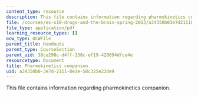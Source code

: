 ```yaml
---
content_type: resource
description: This file contains information regarding pharmokinetics companion.
file: /courses/es-s10-drugs-and-the-brain-spring-2013/a34350b03e7d21118e1e58c325e23de9_MITES_S10S13_pharmwk5.pdf
file_type: application/pdf
learning_resource_types: []
ocw_type: OCWFile
parent_title: Handouts
parent_type: CourseSection
parent_uid: 38ce298c-d4ff-138c-ef19-420694dfce4e
resourcetype: Document
title: Pharmokinetics companion
uid: a34350b0-3e7d-2111-8e1e-58c325e23de9
---
```

This file contains information regarding pharmokinetics companion.

